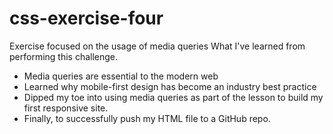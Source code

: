 # css-exercise-four
Exercise focused on the usage of media queries
What I've learned from performing this challenge.
 - Media queries are essential to the modern web
 - Learned  why mobile-first design has become an industry best practice
 - Dipped my toe into using media queries as part of the lesson to build my first responsive site.
 - Finally, to successfully push my HTML file to a GitHub repo.
